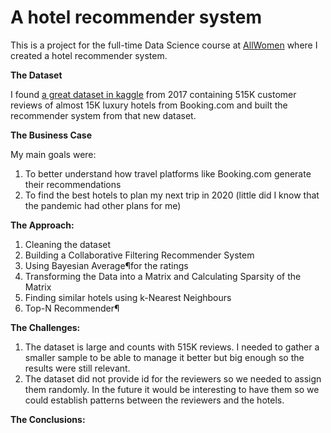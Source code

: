 # A hotel recommender system

This is a project for the full-time Data Science course at [AllWomen](https://www.allwomen.tech) where I created a hotel recommender system.

**The Dataset**

I found [a great dataset in kaggle](https://www.kaggle.com/jiashenliu/515k-hotel-reviews-data-in-europe) from 2017 containing 515K customer reviews of almost 15K luxury hotels from Booking.com and built the recommender system from that new dataset.

**The Business Case**

My main goals were:
1) To better understand how travel platforms like Booking.com generate their recommendations
2) To find the best hotels to plan my next trip in 2020 (little did I know that the pandemic had other plans for me)

**The Approach:**
1) Cleaning the dataset
2) Building a Collaborative Filtering Recommender System
3) Using Bayesian Average¶for the ratings
4) Transforming the Data into a Matrix and Calculating Sparsity of the Matrix
5) Finding similar hotels using k-Nearest Neighbours
6) Top-N Recommender¶

**The Challenges:**
1) The dataset is large and counts with 515K reviews. I needed to gather a smaller sample to be able to manage it better but big enough so the results were still relevant.
2) The dataset did not provide id for the reviewers so we needed to assign them randomly. In the future it would be interesting to have them so we could establish patterns between the reviewers and the hotels.

**The Conclusions:**
